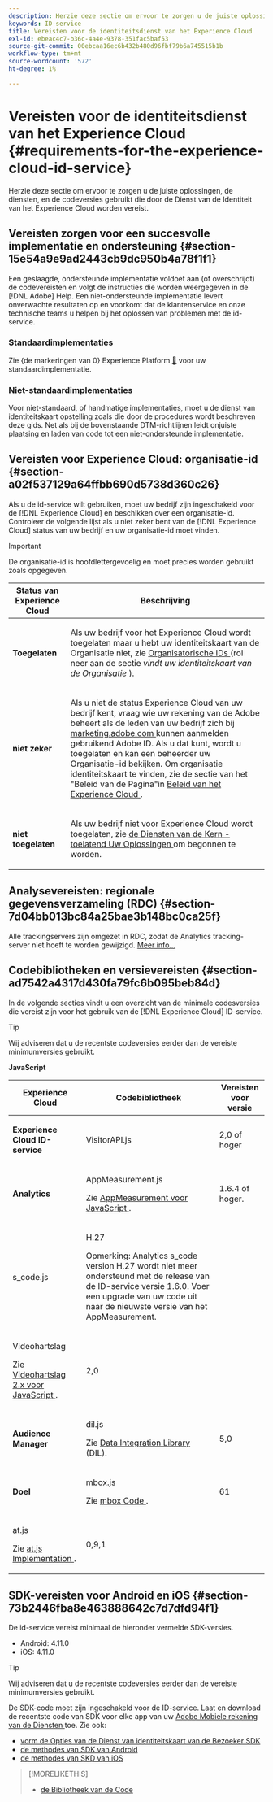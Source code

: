 ```yaml
---
description: Herzie deze sectie om ervoor te zorgen u de juiste oplossingen, de diensten, en de codeversies gebruikt die door de Dienst van de Identiteit van het Experience Cloud worden vereist.
keywords: ID-service
title: Vereisten voor de identiteitsdienst van het Experience Cloud
exl-id: ebeac4c7-b36c-4a4e-9378-351fac5baf53
source-git-commit: 00ebcaa16ec6b432b480d96fbf79b6a745515b1b
workflow-type: tm+mt
source-wordcount: '572'
ht-degree: 1%

---
```


# Vereisten voor de identiteitsdienst van het Experience Cloud {#requirements-for-the-experience-cloud-id-service}

Herzie deze sectie om ervoor te zorgen u de juiste oplossingen, de diensten, en de codeversies gebruikt die door de Dienst van de Identiteit van het Experience Cloud worden vereist.

## Vereisten zorgen voor een succesvolle implementatie en ondersteuning {#section-15e54a9e9ad2443cb9dc950b4a78f1f1}

Een geslaagde, ondersteunde implementatie voldoet aan (of overschrijdt) de codevereisten en volgt de instructies die worden weergegeven in de [!DNL Adobe] Help. Een niet-ondersteunde implementatie levert onverwachte resultaten op en voorkomt dat de klantenservice en onze technische teams u helpen bij het oplossen van problemen met de id-service.

### Standaardimplementaties

Zie {de markeringen van 0} Experience Platform [&#128279;](https://experienceleague.adobe.com/docs/experience-platform/tags/home.html?lang=nl) voor uw standaardimplementatie.

### Niet-standaardimplementaties

Voor niet-standaard, of handmatige implementaties, moet u de dienst van identiteitskaart opstelling zoals die door de procedures wordt beschreven deze gids. Net als bij de bovenstaande DTM-richtlijnen leidt onjuiste plaatsing en laden van code tot een niet-ondersteunde implementatie.

## Vereisten voor Experience Cloud: organisatie-id {#section-a02f537129a64ffbb690d5738d360c26}

Als u de id-service wilt gebruiken, moet uw bedrijf zijn ingeschakeld voor de [!DNL Experience Cloud] en beschikken over een organisatie-id. Controleer de volgende lijst als u niet zeker bent van de [!DNL Experience Cloud] status van uw bedrijf en uw organisatie-id moet vinden.

>[!IMPORTANT]
>
>De organisatie-id is hoofdlettergevoelig en moet precies worden gebruikt zoals opgegeven.

<table id="table_6C74B676EB094C568D2439FDCC9A7830"> 
 <thead> 
  <tr> 
   <th colname="col1" class="entry"> Status van Experience Cloud </th> 
   <th colname="col2" class="entry"> Beschrijving </th> 
  </tr> 
 </thead>
 <tbody> 
  <tr> 
   <td colname="col1"> <p> <b> Toegelaten </b> </p> </td> 
   <td colname="col2"> <p>Als uw bedrijf voor het <span class="keyword"> Experience Cloud </span> wordt toegelaten maar u hebt uw identiteitskaart van de Organisatie niet, zie <a href="https://experienceleague.adobe.com/docs/core-services/interface/manage-users-and-products/organizations.html" format="https" scope="external"> Organisatorische IDs </a> (rol neer aan de sectie <i> vindt uw identiteitskaart van de Organisatie </i>). </p> </td> 
  </tr> 
  <tr> 
   <td colname="col1"> <p> <b> niet zeker </b> </p> </td> 
   <td colname="col2"> <p> Als u niet de status <span class="keyword"> Experience Cloud </span> van uw bedrijf kent, vraag wie uw rekening van de Adobe beheert als de leden van uw bedrijf zich bij <a href="https://experiencecloud.adobe.com" format="https" scope="external"> marketing.adobe.com </a> kunnen aanmelden gebruikend Adobe ID. Als u dat kunt, wordt u toegelaten en kan een beheerder uw Organisatie-id bekijken. Om organisatie identiteitskaart te vinden, zie de sectie van het "Beleid van de Pagina"in <a href="https://experienceleague.adobe.com/docs/core-services/interface/experience-cloud.html?lang=en" format="https" scope="external"> Beleid van het Experience Cloud </a>. </p> </td> 
  </tr> 
  <tr> 
   <td colname="col1"> <p> <b> niet toegelaten </b> </p> </td> 
   <td colname="col2"> <p> Als uw bedrijf niet voor Experience Cloud wordt toegelaten, zie <a href="https://experienceleague.adobe.com/docs/core-services/interface/about-core-services/core-services.html" format="https" scope="external"> de Diensten van de Kern - toelatend Uw Oplossingen </a> om begonnen te worden. </p> </td> 
  </tr> 
 </tbody> 
</table>

## Analysevereisten: regionale gegevensverzameling (RDC) {#section-7d04bb013bc84a25bae3b148bc0ca25f}

Alle trackingservers zijn omgezet in RDC, zodat de Analytics tracking-server niet hoeft te worden gewijzigd. [ Meer info... ](https://experienceleague.adobe.com/docs/analytics/technotes/rdc/regional-data-collection.html?lang=en)

## Codebibliotheken en versievereisten {#section-ad7542a4317d430fa79fc6b095beb84d}

In de volgende secties vindt u een overzicht van de minimale codesversies die vereist zijn voor het gebruik van de [!DNL Experience Cloud] ID-service.

>[!TIP]
>
>Wij adviseren dat u de recentste codeversies eerder dan de vereiste minimumversies gebruikt.

**JavaScript**

<table id="table_8E773F76DBCB4797A0C117080CA8707C"> 
 <thead> 
  <tr> 
   <th colname="col1" class="entry"> Experience Cloud </th> 
   <th colname="col3" class="entry"> Codebibliotheek </th> 
   <th colname="col4" class="entry"> Vereisten voor versie </th> 
  </tr> 
 </thead>
 <tbody> 
  <tr> 
   <td colname="col1"> <p> <b> <span class="keyword"> Experience Cloud </span> ID-service </b> </p> </td> 
   <td colname="col3"> <p> <span class="codeph"> VisitorAPI.js </span> </p> </td> 
   <td colname="col4"> <p>2,0 of hoger </p> </td> 
  </tr> 
  <tr> 
   <td colname="col1" morerows="2"> <p> <b> <span class="keyword"> Analytics </span> </b> </p> </td> 
   <td colname="col3"> <p> <span class="codeph"> AppMeasurement.js </span> </p> <p>Zie <a href="https://experienceleague.adobe.com/docs/analytics/implementation/js/overview.html" format="https" scope="external"> AppMeasurement voor JavaScript </a> . </p> </td> 
   <td colname="col4"> <p>1.6.4 of hoger. </p> </td> 
  </tr> 
  <tr> 
   <td colname="col3"> <p> <span class="codeph"> s_code.js </span> </p> </td> 
   <td colname="col4"> <p>H.27 </p> <p> <p>Opmerking: <span class="keyword"> Analytics </span> s_code version H.27 wordt niet meer ondersteund met de release van de ID-service versie 1.6.0. Voer een upgrade van uw code uit naar de nieuwste versie van het AppMeasurement. </p> </p> </td> 
  </tr> 
  <tr> 
   <td colname="col3"> <p>Videohartslag </p> <p>Zie <a href="https://experienceleague.adobe.com/docs/media-analytics/using/media-overview.html" format="https" scope="external"> Videohartslag 2.x voor JavaScript </a> . </p> </td> 
   <td colname="col4"> <p>2,0 </p> </td> 
  </tr> 
  <tr> 
   <td colname="col1"> <p> <b> <span class="keyword"> Audience Manager </span> </b> </p> </td> 
   <td colname="col3"> <p> <span class="codeph"> dil.js </span> </p> <p> Zie <a href="https://experienceleague.adobe.com/docs/audience-manager/user-guide/dil-api/dil-overview.html" format="https" scope="external"> Data Integration Library </a> (DIL). </p> </td> 
   <td colname="col4"> <p>5,0 </p></td> 
  </tr> 
  <tr> 
   <td colname="col1" morerows="1"> <p> <b> <span class="keyword"> Doel </span> </b> </p> </td> 
   <td colname="col3"> <p> <span class="codeph"> mbox.js </span> </p> <p>Zie <a href="https://experienceleague.adobe.com/docs/target-dev/developer/client-side/at-js-implementation/overview.html?lang=en" format="https" scope="external"> mbox Code </a> . </p> </td> 
   <td colname="col4"> <p>61 </p> </td> 
  </tr> 
  <tr> 
   <td colname="col3"> <p> <span class="codeph"> at.js </span> </p> <p>Zie <a href="https://experienceleague.adobe.com/docs/target-dev/developer/client-side/at-js-implementation/at-js/how-atjs-works.html?lang=en" format="https" scope="external"> at.js Implementation </a>. </p> </td> 
   <td colname="col4"> <p>0,9,1 </p> </td> 
  </tr> 
 </tbody> 
</table>

## SDK-vereisten voor Android en iOS {#section-73b2446fba8e463888642c7d7dfd94f1}

De id-service vereist minimaal de hieronder vermelde SDK-versies.

* Android: 4.11.0
* iOS: 4.11.0

>[!TIP]
>
>Wij adviseren dat u de recentste codeversies eerder dan de vereiste minimumversies gebruikt.

De SDK-code moet zijn ingeschakeld voor de ID-service. Laat en download de recentste code van SDK voor elke app van uw [ Adobe Mobiele rekening van de Diensten ](https://mobilemarketing.adobe.com/) toe. Zie ook:

* [ vorm de Opties van de Dienst van identiteitskaart van de Bezoeker SDK ](https://experienceleague.adobe.com/docs/mobile-services/using/manage-app-settings-ug/configuring-app/t-config-visitor.html)
* [ de methodes van SDK van Android ](https://experienceleague.adobe.com/docs/mobile-services/android/experience-cloud-android/c-marketing-cloud.html)
* [ de methodes van SKD van iOS ](https://experienceleague.adobe.com/docs/mobile-services/ios/exp-cloud-ios/marketing-cloud.html)

>[!MORELIKETHIS]
>
>* [ de Bibliotheek van de Code ](../library/library.md#concept-ff27497375644a898d47984aefb21c97)
